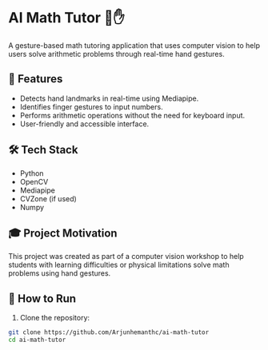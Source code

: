 # AI Math Tutor 🤖✋

A gesture-based math tutoring application that uses computer vision to help users solve arithmetic problems through real-time hand gestures.

## 🧩 Features
- Detects hand landmarks in real-time using Mediapipe.
- Identifies finger gestures to input numbers.
- Performs arithmetic operations without the need for keyboard input.
- User-friendly and accessible interface.

## 🛠️ Tech Stack
- Python
- OpenCV
- Mediapipe
- CVZone (if used)
- Numpy

## 🎓 Project Motivation
This project was created as part of a computer vision workshop to help students with learning difficulties or physical limitations solve math problems using hand gestures.

## 📁 How to Run
1. Clone the repository:
```bash
git clone https://github.com/Arjunhemanthc/ai-math-tutor
cd ai-math-tutor
